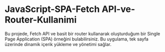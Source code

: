 # JavaScript-SPA-Fetch API-ve-Router-Kullanimi
 Bu projede, Fetch API ve basit bir router kullanarak oluşturduğum bir Single Page Application (SPA) örneğini bulabilirsiniz. Bu uygulama, tek sayfa üzerinde dinamik içerik yükleme ve yönetimi sağlar.
